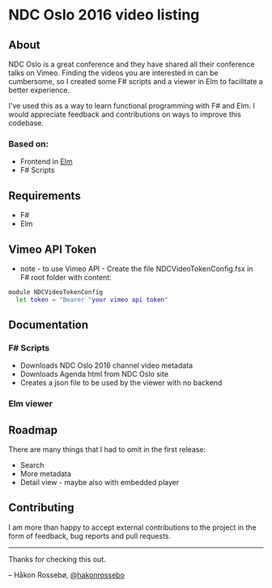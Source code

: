 # NDC Oslo 2016 video listing

## About

NDC Oslo is a great conference and they have shared all their conference talks on Vimeo. Finding the videos you are interested in can be cumbersome, so I created some F# scripts and a viewer in Elm 
to facilitate a better experience. 

I've used this as a way to learn functional programming with F# and Elm. I would appreciate feedback and contributions on ways to improve this codebase.

### Based on:
* Frontend in [Elm](http://elm-lang.org/)
* F# Scripts

## Requirements
* F#
* Elm

## Vimeo API Token
* note - to use Vimeo API - Create the file NDCVideoTokenConfig.fsx in F# root folder with content:
```bash
module NDCVideoTokenConfig
  let token = "Bearer "your vimeo api token"
```

## Documentation

### F# Scripts
* Downloads NDC Oslo 2016 channel video metadata
* Downloads Agenda html from NDC Oslo site
* Creates a json file to be used by the viewer with no backend

### Elm viewer

## Roadmap

There are many things that I had to omit in the first release:

* Search
* More metadata
* Detail view - maybe also with embedded player

## Contributing

I am more than happy to accept external contributions to the project in the form of feedback, bug reports and pull requests.


---
Thanks for checking this out.

– Håkon Rossebø, [@hakonrossebo](https://twitter.com/hakonrossebo)